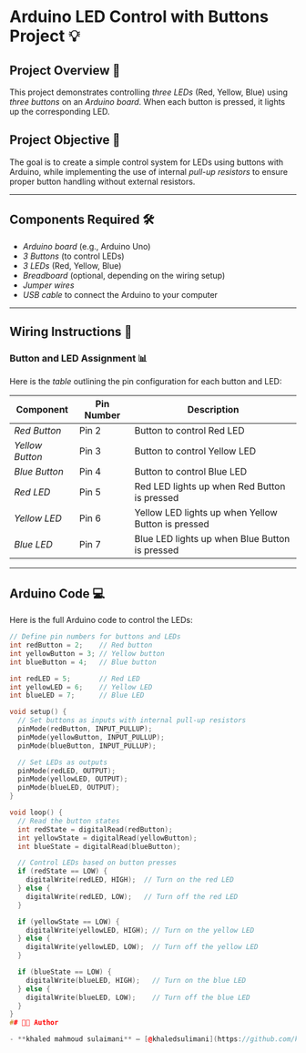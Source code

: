 # Arduino LED Control with Buttons Project 💡

## Project Overview 🚀

This project demonstrates controlling *three LEDs* (Red, Yellow, Blue) using *three buttons* on an *Arduino board*. When each button is pressed, it lights up the corresponding LED.

## Project Objective 🎯

The goal is to create a simple control system for LEDs using buttons with Arduino, while implementing the use of internal *pull-up resistors* to ensure proper button handling without external resistors.

---

## Components Required 🛠

- *Arduino board* (e.g., Arduino Uno)
- *3 Buttons* (to control LEDs)
- *3 LEDs* (Red, Yellow, Blue)
- *Breadboard* (optional, depending on the wiring setup)
- *Jumper wires*
- *USB cable* to connect the Arduino to your computer

---

## Wiring Instructions 🔌

### Button and LED Assignment 📊

Here is the *table* outlining the pin configuration for each button and LED:

| Component         | Pin Number | Description            |
|-------------------|------------|------------------------|
| *Red Button*    | Pin 2      | Button to control Red LED |
| *Yellow Button* | Pin 3      | Button to control Yellow LED |
| *Blue Button*   | Pin 4      | Button to control Blue LED |
| *Red LED*       | Pin 5      | Red LED lights up when Red Button is pressed |
| *Yellow LED*    | Pin 6      | Yellow LED lights up when Yellow Button is pressed |
| *Blue LED*      | Pin 7      | Blue LED lights up when Blue Button is pressed |

---

## Arduino Code 💻

Here is the full Arduino code to control the LEDs:

```cpp
// Define pin numbers for buttons and LEDs
int redButton = 2;    // Red button
int yellowButton = 3; // Yellow button
int blueButton = 4;   // Blue button

int redLED = 5;       // Red LED
int yellowLED = 6;    // Yellow LED
int blueLED = 7;      // Blue LED

void setup() {
  // Set buttons as inputs with internal pull-up resistors
  pinMode(redButton, INPUT_PULLUP);
  pinMode(yellowButton, INPUT_PULLUP);
  pinMode(blueButton, INPUT_PULLUP);

  // Set LEDs as outputs
  pinMode(redLED, OUTPUT);
  pinMode(yellowLED, OUTPUT);
  pinMode(blueLED, OUTPUT);
}

void loop() {
  // Read the button states
  int redState = digitalRead(redButton);
  int yellowState = digitalRead(yellowButton);
  int blueState = digitalRead(blueButton);

  // Control LEDs based on button presses
  if (redState == LOW) {
    digitalWrite(redLED, HIGH);  // Turn on the red LED
  } else {
    digitalWrite(redLED, LOW);   // Turn off the red LED
  }

  if (yellowState == LOW) {
    digitalWrite(yellowLED, HIGH); // Turn on the yellow LED
  } else {
    digitalWrite(yellowLED, LOW);  // Turn off the yellow LED
  }

  if (blueState == LOW) {
    digitalWrite(blueLED, HIGH);   // Turn on the blue LED
  } else {
    digitalWrite(blueLED, LOW);    // Turn off the blue LED
  }
}
## 🧑‍💻 Author

- **khaled mahmoud sulaimani** – [@khaledsulimani](https://github.com/khaledsulimani)
